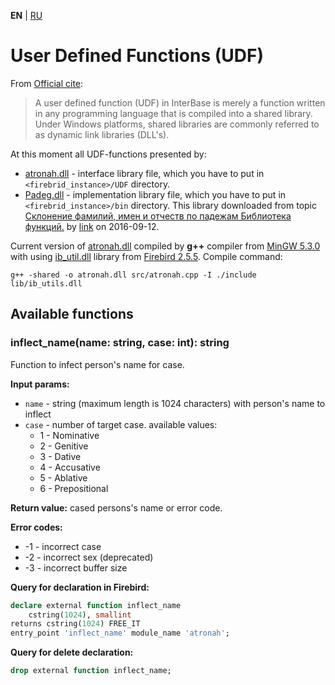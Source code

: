 **EN** | [RU](README_ru.md)

User Defined Functions (UDF)
============================


From [Official cite][firebird]:  
> A user defined function (UDF) in InterBase is merely a function written in any programming language that is compiled into a shared library. Under Windows platforms, shared libraries are commonly referred to as dynamic link libraries (DLL's).


At this moment all UDF-functions presented by:
* [atronah.dll][] - interface library file, which you have to put in `<firebrid_instance>/UDF` directory.
* [Padeg.dll][] - implementation library file, which you have to put in `<firebrid_instance>/bin` directory. This library downloaded from topic [Склонение фамилий, имен и отчеств по падежам Библиотека функций.](http://www.delphikingdom.ru/asp/viewitem.asp?UrlItem=/mastering/poligon/webpadeg.htm#SubHeader_1762079927060) by [link](http://www.delphikingdom.ru/zip/Padeg.zip) on 2016-09-12.

Current version of [atronah.dll][] compiled by **g++** compiler from [MinGW 5.3.0][mingw] with using [ib_util.dll][] library from [Firebird 2.5.5][firebird].
Compile command:
```shell
g++ -shared -o atronah.dll src/atronah.cpp -I ./include lib/ib_utils.dll
```


Available functions
-------------------

### inflect_name(name: string, case: int): string
Function to infect person's name for case.

**Input params:**
* `name` - string (maximum length is 1024 characters) with person's name to inflect
* `case` - number of target case. available values: 
    * 1 - Nominative
    * 2 - Genitive
    * 3 - Dative
    * 4 - Accusative
    * 5 - Ablative
    * 6 - Prepositional

**Return value:** cased persons's name or error code.

**Error codes:**
* -1 - incorrect case
* -2 - incorrect sex (deprecated)
* -3 - incorrect buffer size


**Query for declaration in Firebird:**
```sql
declare external function inflect_name
    cstring(1024), smallint
returns cstring(1024) FREE_IT
entry_point 'inflect_name' module_name 'atronah';
```

**Query for delete declaration:**
```sql
drop external function inflect_name;
```



[atronah.dll]: ./lib/atronah.dll
[Padeg.dll]: ./lib/Padeg.dll
[ib_util.dll]: ./lib/ib_util.dll
[mingw]: http://www.mingw.org/
[firebird]: http://www.firebirdsql.org/